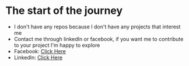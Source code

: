 # The start of the journey
* I don't have any repos because I don't have any projects that interest me
* Contact me through linkedIn or facebook, if you want me to contribute to your project I'm happy to explore
* Facebook: <a href="https://www.facebook.com/boret.sourng" target="_top">Click Here</a>
* LinkedIn: <a href="https://www.linkedin.com/in/phengan-suong-05a2491a9/" target="_top">Click Here</a>
